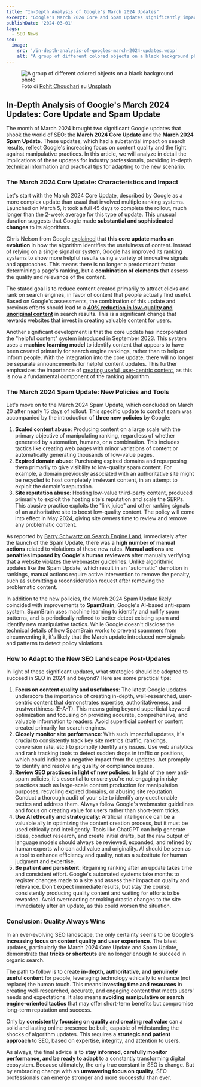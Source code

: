 ```yaml
---
title: "In-Depth Analysis of Google's March 2024 Updates"
excerpt: "Google's March 2024 Core and Spam Updates significantly impacted search results. This in-depth analysis explores their implications for SEO professionals."
publishDate: '2024-03-01'
tags:
  - SEO News
seo:
  image:
    src: '/in-depth-analysis-of-googles-march-2024-updates.webp'
    alt: "A group of different colored objects on a black background photo"
---
```


<figure>
  <img src="/in-depth-analysis-of-googles-march-2024-updates.webp" alt="A group of different colored objects on a black background photo">
  <figcaption>Foto di <a href="https://unsplash.com/it/@iamrohitchoudhari?utm_content=creditCopyText&amp;utm_medium=referral&amp;utm_source=unsplash">Rohit Choudhari</a> su <a href="https://unsplash.com/it/foto/x-nVoti8RKw?utm_content=creditCopyText&amp;utm_medium=referral&amp;utm_source=unsplash">Unsplash</a></figcaption>
</figure>

## In-Depth Analysis of Google's March 2024 Updates: Core Update and Spam Update

The month of March 2024 brought two significant Google updates that shook the world of SEO: the **March 2024 Core Update** and the **March 2024 Spam Update**. These updates, which had a substantial impact on search results, reflect Google's increasing focus on content quality and the fight against manipulative practices. In this article, we will analyze in detail the implications of these updates for industry professionals, providing in-depth technical information and practical tips for adapting to the new scenario.

### The March 2024 Core Update: Characteristics and Impact

Let's start with the March 2024 Core Update, described by Google as a more complex update than usual that involved multiple ranking systems. Launched on March 5, it took a full 45 days to complete the rollout, much longer than the 2-week average for this type of update. This unusual duration suggests that Google made **substantial and sophisticated changes** to its algorithms.

Chris Nelson from Google [explained](https://developers.google.com/search/blog/2024/03/core-update-spam-policies?hl=en) that **this core update marks an evolution** in how the algorithm identifies the usefulness of content. Instead of relying on a single signal or system, Google has improved its ranking systems to show more helpful results using a variety of innovative signals and approaches. This means there is no longer a predominant factor determining a page's ranking, but a **combination of elements** that assess the quality and relevance of the content.

The stated goal is to reduce content created primarily to attract clicks and rank on search engines, in favor of content that people actually find useful. Based on Google's assessments, the combination of this update and previous efforts should lead to a [**40% reduction in low-quality and unoriginal content**](https://www.searchenginejournal.com/google-march-2024-core-update/510243/) in search results. This is a significant change that rewards websites that invest in creating valuable content for users.

Another significant development is that the core update has incorporated the "helpful content" system introduced in September 2023. This system uses a **machine learning model** to identify content that appears to have been created primarily for search engine rankings, rather than to help or inform people. With the integration into the core update, there will no longer be separate announcements for helpful content updates. This further emphasizes the importance of [creating useful, user-centric content](https://www.serp-secrets.com/blog/adapting-to-googles-helpful-content-era/), as this is now a fundamental component of the ranking algorithm.

### The March 2024 Spam Update: New Policies and Tools

Let's move on to the March 2024 Spam Update, which concluded on March 20 after nearly 15 days of rollout. This specific update to combat spam was accompanied by the introduction of **three new policies** by Google:

1. **Scaled content abuse**: Producing content on a large scale with the primary objective of manipulating ranking, regardless of whether generated by automation, humans, or a combination. This includes tactics like creating web pages with minor variations of content or automatically generating thousands of low-value pages.
2. **Expired domain abuse**: Purchasing expired domains and repurposing them primarily to give visibility to low-quality spam content. For example, a domain previously associated with an authoritative site might be recycled to host completely irrelevant content, in an attempt to exploit the domain's reputation.
3. **Site reputation abuse**: Hosting low-value third-party content, produced primarily to exploit the hosting site's reputation and scale the SERPs. This abusive practice exploits the "link juice" and other ranking signals of an authoritative site to boost low-quality content. The policy will come into effect in May 2024, giving site owners time to review and remove any problematic content.

As reported by [Barry Schwartz on Search Engine Land](https://searchengineland.com/google-issues-search-ranking-penalties-through-manual-actions-438253), immediately after the launch of the Spam Update, there was a **high number of manual actions** related to violations of these new rules. **Manual actions** are **penalties imposed by Google's human reviewers** after manually verifying that a website violates the webmaster guidelines. Unlike algorithmic updates like the Spam Update, which result in an "automatic" demotion in rankings, manual actions require active intervention to remove the penalty, such as submitting a reconsideration request after removing the problematic content.

In addition to the new policies, the March 2024 Spam Update likely coincided with improvements to **SpamBrain**, Google's AI-based anti-spam system. SpamBrain uses machine learning to identify and nullify spam patterns, and is periodically refined to better detect existing spam and identify new manipulative tactics. While Google doesn't disclose the technical details of how SpamBrain works to prevent spammers from circumventing it, it's likely that the March update introduced new signals and patterns to detect policy violations.

### How to Adapt to the New SEO Landscape Post-Updates

In light of these significant updates, what strategies should be adopted to succeed in SEO in 2024 and beyond? Here are some practical tips:

1. **Focus on content quality and usefulness**: The latest Google updates underscore the importance of creating in-depth, well-researched, user-centric content that demonstrates expertise, authoritativeness, and trustworthiness (E-A-T). This means going beyond superficial keyword optimization and focusing on providing accurate, comprehensive, and valuable information to readers. Avoid superficial content or content created primarily for search engines.
2. **Closely monitor site performance**: With such impactful updates, it's crucial to consistently track key site metrics (traffic, rankings, conversion rate, etc.) to promptly identify any issues. Use web analytics and rank tracking tools to detect sudden drops in traffic or positions, which could indicate a negative impact from the updates. Act promptly to identify and resolve any quality or compliance issues.
3. **Review SEO practices in light of new policies**: In light of the new anti-spam policies, it's essential to ensure you're not engaging in risky practices such as large-scale content production for manipulation purposes, recycling expired domains, or abusing site reputation. Conduct a thorough audit of your site to identify any questionable tactics and address them. Always follow Google's webmaster guidelines and focus on creating value for users rather than short-term tricks.
4. **Use AI ethically and strategically**: Artificial intelligence can be a valuable ally in optimizing the content creation process, but it must be used ethically and intelligently. Tools like ChatGPT can help generate ideas, conduct research, and create initial drafts, but the raw output of language models should always be reviewed, expanded, and refined by human experts who can add value and originality. AI should be seen as a tool to enhance efficiency and quality, not as a substitute for human judgment and expertise.
5. **Be patient and persistent**: Regaining ranking after an update takes time and consistent effort. Google's automated systems take months to register changes made to a site and assess their impact on quality and relevance. Don't expect immediate results, but stay the course, consistently producing quality content and waiting for efforts to be rewarded. Avoid overreacting or making drastic changes to the site immediately after an update, as this could worsen the situation.

### Conclusion: Quality Always Wins

In an ever-evolving SEO landscape, the only certainty seems to be Google's **increasing focus on content quality and user experience**. The latest updates, particularly the March 2024 Core Update and Spam Update, demonstrate that **tricks or shortcuts** are no longer enough to succeed in organic search.

The path to follow is to create **in-depth, authoritative, and genuinely useful content** for people, leveraging technology ethically to enhance (not replace) the human touch. This means **investing time and resources** in creating well-researched, accurate, and engaging content that meets users' needs and expectations. It also means **avoiding manipulative or search engine-oriented tactics** that may offer short-term benefits but compromise long-term reputation and success.

Only by **consistently focusing on quality and creating real value** can a solid and lasting online presence be built, capable of withstanding the shocks of algorithm updates. This requires a **strategic and patient approach** to SEO, based on expertise, integrity, and attention to users.

As always, the final advice is to **stay informed, carefully monitor performance, and be ready to adapt** to a constantly transforming digital ecosystem. Because ultimately, the only true constant in SEO is change. But by embracing change with an **unwavering focus on quality**, SEO professionals can emerge stronger and more successful than ever.